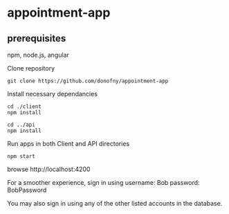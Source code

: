 # appointment-app
## prerequisites
npm, node.js, angular

Clone repository
```
git clone https://github.com/donofny/appointment-app
```

Install necessary dependancies
```
cd ./client
npm install

cd ../api
npm install
```

Run apps in both Client and API directories
```
npm start
```

browse http://localhost:4200

For a smoother experience, sign in using
username: Bob
password: BobPassword

You may also sign in using any of the other listed accounts in the database.
